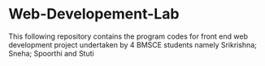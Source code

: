 # Web-Developement-Lab
This following repository contains the program codes for front end web development project undertaken by 4 BMSCE students namely Srikrishna; Sneha; Spoorthi and Stuti

